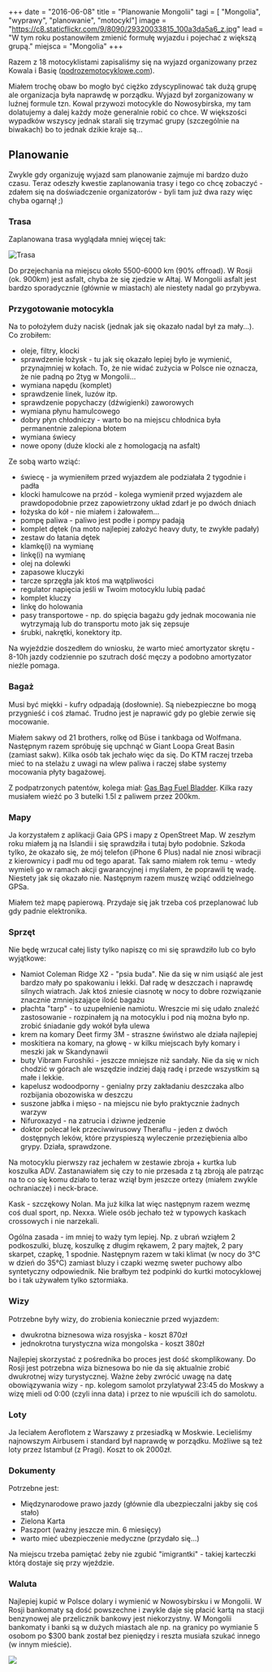 +++
date = "2016-06-08"
title = "Planowanie Mongolii"
tagi = [ "Mongolia", "wyprawy", "planowanie", "motocykl"]
image = "https://c8.staticflickr.com/9/8090/29320033815_100a3da5a6_z.jpg"
lead = "W tym roku postanowiłem zmienić formułę wyjazdu i pojechać z większą grupą."
miejsca = "Mongolia"
+++



Razem z 18 motocyklistami zapisaliśmy się na wyjazd organizowany przez Kowala i Basię ([podrozemotocyklowe.com](http://www.podrozemotocyklowe.com)).

Miałem trochę obaw bo mogło być ciężko zdyscyplinować tak dużą grupę ale organizacja była naprawdę w porządku. Wyjazd był zorganizowany w luźnej formule tzn. Kowal przywozi motocykle do Nowosybirska, my tam dolatujemy a dalej każdy może generalnie robić co chce. W większości wypadków wszyscy jednak starali się trzymać grupy (szczególnie na biwakach) bo to jednak dzikie kraje są...

## Planowanie

Zwykle gdy organizuję wyjazd sam planowanie zajmuje mi bardzo dużo czasu. Teraz odeszły kwestie zaplanowania trasy i tego co chcę zobaczyć - zdałem się na doświadczenie organizatorów - byli tam już dwa razy więc chyba ogarnął ;)

### Trasa

Zaplanowana trasa wyglądała mniej więcej tak:

![Trasa](https://c3.staticflickr.com/9/8594/28801859634_719a632301_z.jpg)

Do przejechania na miejscu około 5500-6000 km (90% offroad). W Rosji (ok. 900km) jest asfalt, chyba że się zjedzie w Ałtaj. W Mongolii asfalt jest bardzo sporadycznie (głównie w miastach) ale niestety nadal go przybywa.

### Przygotowanie motocykla

Na to położyłem duży nacisk (jednak jak się okazało nadal był za mały...). Co zrobiłem:

* oleje, filtry, klocki
* sprawdzenie łożysk - tu jak się okazało lepiej było je wymienić, przynajmniej w kołach. To, że nie widać zużycia w Polsce nie oznacza, że nie padną po 2tyg w Mongolii...
* wymiana napędu (komplet)
* sprawdzenie linek, luzów itp.
* sprawdzenie popychaczy (dźwigienki) zaworowych
* wymiana płynu hamulcowego
* dobry płyn chłodniczy - warto bo na miejscu chłodnica była permanentnie zalepiona błotem
* wymiana świecy
* nowe opony (duże klocki ale z homologacją na asfalt)

Ze sobą warto wziąć:

* świecę - ja wymieniłem przed wyjazdem ale podziałała 2 tygodnie i padła
* klocki hamulcowe na przód - kolega wymienił przed wyjazdem ale prawdopodobnie przez zapowietrzony układ zdarł je po dwóch dniach
* łożyska do kół - nie miałem i żałowałem...
* pompę paliwa - paliwo jest podłe i pompy padają
* komplet dętek (na moto najlepiej założyć heavy duty, te zwykłe padały)
* zestaw do łatania dętek
* klamkę(i) na wymianę
* linkę(i) na wymianę
* olej na dolewki
* zapasowe kluczyki
* tarcze sprzęgła jak ktoś ma wątpliwości
* regulator napięcia jeśli w Twoim motocyklu lubią padać
* komplet kluczy
* linkę do holowania
* pasy transportowe - np. do spięcia bagażu gdy jednak mocowania nie wytrzymają lub do transportu moto jak się zepsuje
* śrubki, nakrętki, konektory itp.

Na wyjeździe doszedłem do wniosku, że warto mieć amortyzator skrętu - 8-10h jazdy codziennie po szutrach dość męczy a podobno amortyzator nieźle pomaga.

### Bagaż

Musi być miękki - kufry odpadają (dosłownie). Są niebezpieczne bo mogą przygnieść i coś złamać. Trudno jest je naprawić gdy po glebie zerwie się mocowanie.

Miałem sakwy od 21 brothers, rolkę od Büse i tankbaga od Wolfmana. Następnym razem spróbuję się upchnąć w Giant Loopa Great Basin (zamiast sakw). Kilka osób tak jechało więc da się. Do KTM raczej trzeba mieć to na stelażu z uwagi na wlew paliwa i raczej słabe systemy mocowania płyty bagażowej.

Z podpatrzonych patentów, kolega miał: [Gas Bag Fuel Bladder](http://giantloopmoto.com/product/gas-bag-fuel-safe-bladder/). Kilka razy musiałem wieźć po 3 butelki 1.5l z paliwem przez 200km.

### Mapy

Ja korzystałem z aplikacji Gaia GPS i mapy z OpenStreet Map. W zeszłym roku miałem ją na Islandii i się sprawdziła i tutaj było podobnie. Szkoda tylko, że okazało się, że mój telefon (iPhone 6 Plus) nadal nie znosi wibracji z kierownicy i padł mu od tego aparat. Tak samo miałem rok temu - wtedy wymieli go w ramach akcji gwarancyjnej i myślałem, że poprawili tę wadę. Niestety jak się okazało nie. Następnym razem muszę wziąć oddzielnego GPSa.

Miałem też mapę papierową. Przydaje się jak trzeba coś przeplanować lub gdy padnie elektronika.

### Sprzęt

Nie będę wrzucał całej listy tylko napiszę co mi się sprawdziło lub co było wyjątkowe:

* Namiot Coleman Ridge X2 - "psia buda". Nie da się w nim usiąść ale jest bardzo mały po spakowaniu i lekki. Dał radę w deszczach i naprawdę silnych wiatrach. Jak ktoś zniesie ciasnotę w nocy to dobre rozwiązanie znacznie zmniejszające ilość bagażu
* płachta "tarp" - to uzupełnienie namiotu. Wreszcie mi się udało znaleźć zastosowanie - rozpinałem ją na motocyklu i pod nią można było np. zrobić śniadanie gdy wokół była ulewa
* krem na komary Deet firmy 3M - straszne świństwo ale działa najlepiej
* moskitiera na komary, na głowę - w kilku miejscach były komary i meszki jak w Skandynawii
* buty Vibram Furoshiki - jeszcze mniejsze niż sandały. Nie da się w nich chodzić w górach ale wszędzie indziej dają radę i przede wszystkim są małe i lekkie.
* kapelusz wodoodporny - genialny przy zakładaniu deszczaka albo rozbijania obozowiska w deszczu
* suszone jabłka i mięso - na miejscu nie było praktycznie żadnych warzyw
* Nifuroxazyd - na zatrucia i dziwne jedzenie
* doktor polecał lek przeciwwirusowy Theraflu - jeden z dwóch dostępnych leków, które przyspieszą wyleczenie przeziębienia albo grypy. Działa, sprawdzone.

Na motocyklu pierwszy raz jechałem w zestawie zbroja + kurtka lub koszulka ADV. Zastanawiałem się czy to nie przesada z tą zbroją ale patrząc na to co się komu działo to teraz wziął bym jeszcze ortezy (miałem zwykle ochraniacze) i neck-brace.

Kask - szczękowy Nolan. Ma już kilka lat więc następnym razem wezmę coś dual sport, np. Nexxa. Wiele osób jechało też w typowych kaskach crossowych i nie narzekali.

Ogólna zasada - im mniej to waży tym lepiej. Np. z ubrań wziąłem 2 podkoszulki, bluzę, koszulkę z długim rękawem, 2 pary majtek, 2 pary skarpet, czapkę, 1 spodnie. Następnym razem w taki klimat (w nocy do 3°C w dzień do 35°C) zamiast bluzy i czapki wezmę sweter puchowy albo syntetyczny odpowiednik. Nie brałbym też podpinki do kurtki motocyklowej bo i tak używałem tylko sztormiaka.


### Wizy

Potrzebne były wizy, do zrobienia koniecznie przed wyjazdem:

* dwukrotna biznesowa wiza rosyjska - koszt 870zł 
* jednokrotna turystyczna wiza mongolska - koszt 380zł

Najlepiej skorzystać z pośrednika bo proces jest dość skomplikowany. Do Rosji jest potrzebna wiza biznesowa bo nie da się aktualnie zrobić dwukrotnej wizy turystycznej. Ważne żeby zwrócić uwagę na datę obowiązywania wizy - np. kolegom samolot przylatywał 23:45 do Moskwy a wizę mieli od 0:00 (czyli inna data) i przez to nie wpuścili ich do samolotu.

### Loty

Ja leciałem Aeroflotem z Warszawy z przesiadką w Moskwie. Lecieliśmy najnowszym Airbusem i standard był naprawdę w porządku. Możliwe są też loty przez Istambuł (z Pragi). Koszt to ok 2000zł.

### Dokumenty

Potrzebne jest:

* Międzynarodowe prawo jazdy (głównie dla ubezpieczalni jakby się coś stało)
* Zielona Karta
* Paszport (ważny jeszcze min. 6 miesięcy)
* warto mieć ubezpieczenie medyczne (przydało się...)

Na miejscu trzeba pamiętać żeby nie zgubić "imigrantki" - takiej karteczki którą dostaje się przy wjeździe.

### Waluta

Najlepiej kupić w Polsce dolary i wymienić w Nowosybirsku i w Mongolii. W Rosji bankomaty są dość powszechne i zwykle daje się płacić kartą na stacji benzynowej ale przelicznik bankowy jest niekorzystny. W Mongolii bankomaty i banki są w dużych miastach ale np. na granicy po wymianie 5 osobom po $300 bank został bez pieniędzy i reszta musiała szukać innego (w innym mieście).

![](https://c8.staticflickr.com/9/8090/29320033815_100a3da5a6_z.jpg)
